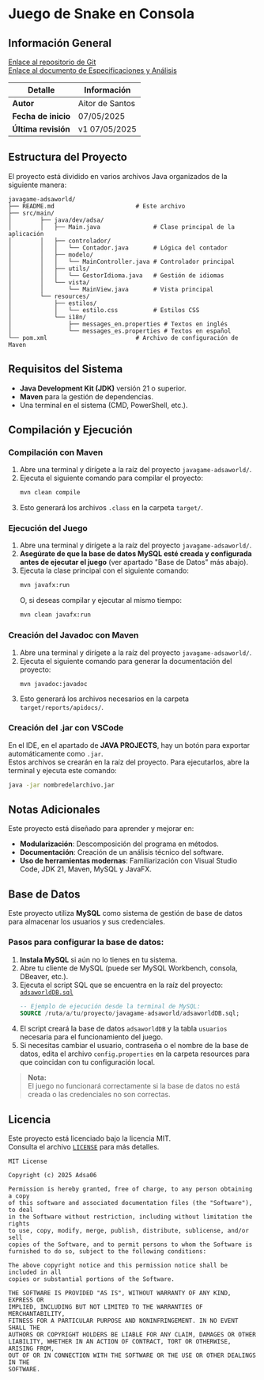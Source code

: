 # Juego de Snake en Consola

## Información General
[Enlace al repositorio de Git](https://github.com/Adsa06/JavaGame-AdsaWorld)  
[Enlace al documento de Especificaciones y Análisis](https://1drv.ms/w/c/c48b354083f5dd20/EWm3SnBJsz1MjxlrfQZ7IVQB_qOpL4Cxqa7QVm7hX2AQqg?e=kDD7qM)

| Detalle              | Información       |
|----------------------|-------------------|
| **Autor**            | Aitor de Santos   |
| **Fecha de inicio**  | 07/05/2025        |
| **Última revisión**  | v1 07/05/2025     |

## Estructura del Proyecto

El proyecto está dividido en varios archivos Java organizados de la siguiente manera:

```plaintext
javagame-adsaworld/
├── README.md                       # Este archivo
├── src/main/
│        ├── java/dev/adsa/
│        │   ├── Main.java               # Clase principal de la aplicación
│        │   ├── controlador/
│        │   │   └── Contador.java       # Lógica del contador
│        │   ├── modelo/
│        │   │   └── MainController.java # Controlador principal
│        │   ├── utils/
│        │   │   └── GestorIdioma.java   # Gestión de idiomas
│        │   └── vista/
│        │       └── MainView.java       # Vista principal
│        └── resources/
│            ├── estilos/
│            │   └── estilo.css          # Estilos CSS
│            └── i18n/
│                ├── messages_en.properties # Textos en inglés
│                └── messages_es.properties # Textos en español
└── pom.xml                         # Archivo de configuración de Maven
```

## Requisitos del Sistema

- **Java Development Kit (JDK)** versión 21 o superior.
- **Maven** para la gestión de dependencias.
- Una terminal en el sistema (CMD, PowerShell, etc.).

## Compilación y Ejecución

### Compilación con Maven

1. Abre una terminal y dirígete a la raíz del proyecto `javagame-adsaworld/`.
2. Ejecuta el siguiente comando para compilar el proyecto:
   ```bash
   mvn clean compile
   ```
3. Esto generará los archivos `.class` en la carpeta `target/`.

### Ejecución del Juego

1. Abre una terminal y dirígete a la raíz del proyecto `javagame-adsaworld/`.
2. **Asegúrate de que la base de datos MySQL esté creada y configurada antes de ejecutar el juego** (ver apartado "Base de Datos" más abajo).
3. Ejecuta la clase principal con el siguiente comando:
   ```bash
   mvn javafx:run
   ```
   O, si deseas compilar y ejecutar al mismo tiempo:
   ```bash
   mvn clean javafx:run
   ```

### Creación del Javadoc con Maven

1. Abre una terminal y dirígete a la raíz del proyecto `javagame-adsaworld/`.
2. Ejecuta el siguiente comando para generar la documentación del proyecto:
   ```bash
   mvn javadoc:javadoc
   ```
3. Esto generará los archivos necesarios en la carpeta `target/reports/apidocs/`.

### Creación del .jar con VSCode

En el IDE, en el apartado de **JAVA PROJECTS**, hay un botón para exportar automáticamente como `.jar`.  
Estos archivos se crearán en la raíz del proyecto. Para ejecutarlos, abre la terminal y ejecuta este comando:
   ```bash
   java -jar nombredelarchivo.jar
   ```

## Notas Adicionales

Este proyecto está diseñado para aprender y mejorar en:

- **Modularización**: Descomposición del programa en métodos.
- **Documentación**: Creación de un análisis técnico del software.
- **Uso de herramientas modernas**: Familiarización con Visual Studio Code, JDK 21, Maven, MySQL y JavaFX.

## Base de Datos

Este proyecto utiliza **MySQL** como sistema de gestión de base de datos para almacenar los usuarios y sus credenciales.

### Pasos para configurar la base de datos:

1. **Instala MySQL** si aún no lo tienes en tu sistema.
2. Abre tu cliente de MySQL (puede ser MySQL Workbench, consola, DBeaver, etc.).
3. Ejecuta el script SQL que se encuentra en la raíz del proyecto:  
   [`adsaworldDB.sql`](./adsaworldDB.sql)
   ```sql
   -- Ejemplo de ejecución desde la terminal de MySQL:
   SOURCE /ruta/a/tu/proyecto/javagame-adsaworld/adsaworldDB.sql;
   ```
4. El script creará la base de datos `adsaworldDB` y la tabla `usuarios` necesaria para el funcionamiento del juego.
5. Si necesitas cambiar el usuario, contraseña o el nombre de la base de datos, edita el archivo `config.properties` en la carpeta resources para que coincidan con tu configuración local.

> **Nota:**  
> El juego no funcionará correctamente si la base de datos no está creada o las credenciales no son correctas.

## Licencia

Este proyecto está licenciado bajo la licencia MIT.  
Consulta el archivo [`LICENSE`](./LICENSE) para más detalles.

```
MIT License

Copyright (c) 2025 Adsa06

Permission is hereby granted, free of charge, to any person obtaining a copy
of this software and associated documentation files (the "Software"), to deal
in the Software without restriction, including without limitation the rights
to use, copy, modify, merge, publish, distribute, sublicense, and/or sell
copies of the Software, and to permit persons to whom the Software is
furnished to do so, subject to the following conditions:

The above copyright notice and this permission notice shall be included in all
copies or substantial portions of the Software.

THE SOFTWARE IS PROVIDED "AS IS", WITHOUT WARRANTY OF ANY KIND, EXPRESS OR
IMPLIED, INCLUDING BUT NOT LIMITED TO THE WARRANTIES OF MERCHANTABILITY,
FITNESS FOR A PARTICULAR PURPOSE AND NONINFRINGEMENT. IN NO EVENT SHALL THE
AUTHORS OR COPYRIGHT HOLDERS BE LIABLE FOR ANY CLAIM, DAMAGES OR OTHER
LIABILITY, WHETHER IN AN ACTION OF CONTRACT, TORT OR OTHERWISE, ARISING FROM,
OUT OF OR IN CONNECTION WITH THE SOFTWARE OR THE USE OR OTHER DEALINGS IN THE
SOFTWARE.
```